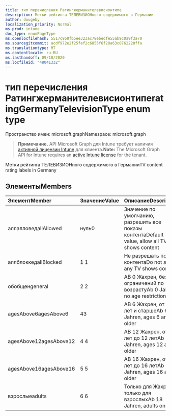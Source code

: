 ```yaml
---
title: тип перечисления Ратингжерманителевисионтипе
description: Метки рейтинга ТЕЛЕВИЗИОНного содержимого в Германии
author: dougeby
localization_priority: Normal
ms.prod: intune
doc_type: enumPageType
ms.openlocfilehash: 5517c950fb5ee323ac78ebedfe55ab9c0a9f3a70
ms.sourcegitcommit: acdf972e2f25fef2c6855f6f28a63c0762228ffa
ms.translationtype: MT
ms.contentlocale: ru-RU
ms.lasthandoff: 09/18/2020
ms.locfileid: "48041332"
---
```

# <a name="ratinggermanytelevisiontype-enum-type"></a><span data-ttu-id="1335e-103">тип перечисления Ратингжерманителевисионтипе</span><span class="sxs-lookup"><span data-stu-id="1335e-103">ratingGermanyTelevisionType enum type</span></span>

<span data-ttu-id="1335e-104">Пространство имен: microsoft.graph</span><span class="sxs-lookup"><span data-stu-id="1335e-104">Namespace: microsoft.graph</span></span>

> <span data-ttu-id="1335e-105">**Примечание.** API Microsoft Graph для Intune требует наличия [активной лицензии Intune](https://go.microsoft.com/fwlink/?linkid=839381) для клиента.</span><span class="sxs-lookup"><span data-stu-id="1335e-105">**Note:** The Microsoft Graph API for Intune requires an [active Intune license](https://go.microsoft.com/fwlink/?linkid=839381) for the tenant.</span></span>

<span data-ttu-id="1335e-106">Метки рейтинга ТЕЛЕВИЗИОНного содержимого в Германии</span><span class="sxs-lookup"><span data-stu-id="1335e-106">TV content rating labels in Germany</span></span>

## <a name="members"></a><span data-ttu-id="1335e-107">Элементы</span><span class="sxs-lookup"><span data-stu-id="1335e-107">Members</span></span>
|<span data-ttu-id="1335e-108">Элемент</span><span class="sxs-lookup"><span data-stu-id="1335e-108">Member</span></span>|<span data-ttu-id="1335e-109">Значение</span><span class="sxs-lookup"><span data-stu-id="1335e-109">Value</span></span>|<span data-ttu-id="1335e-110">Описание</span><span class="sxs-lookup"><span data-stu-id="1335e-110">Description</span></span>|
|:---|:---|:---|
|<span data-ttu-id="1335e-111">аллалловед</span><span class="sxs-lookup"><span data-stu-id="1335e-111">allAllowed</span></span>|<span data-ttu-id="1335e-112">нуль</span><span class="sxs-lookup"><span data-stu-id="1335e-112">0</span></span>|<span data-ttu-id="1335e-113">Значение по умолчанию, разрешить все показы контента</span><span class="sxs-lookup"><span data-stu-id="1335e-113">Default value, allow all TV shows content</span></span>|
|<span data-ttu-id="1335e-114">аллблоккед</span><span class="sxs-lookup"><span data-stu-id="1335e-114">allBlocked</span></span>|<span data-ttu-id="1335e-115">1 </span><span class="sxs-lookup"><span data-stu-id="1335e-115">1</span></span>|<span data-ttu-id="1335e-116">Не разрешать показ контента</span><span class="sxs-lookup"><span data-stu-id="1335e-116">Do not allow any TV shows content</span></span>|
|<span data-ttu-id="1335e-117">обобщен</span><span class="sxs-lookup"><span data-stu-id="1335e-117">general</span></span>|<span data-ttu-id="1335e-118">2 </span><span class="sxs-lookup"><span data-stu-id="1335e-118">2</span></span>|<span data-ttu-id="1335e-119">AB 0 Жахрен, без ограничений по возрасту</span><span class="sxs-lookup"><span data-stu-id="1335e-119">Ab 0 Jahren, no age restrictions</span></span>|
|<span data-ttu-id="1335e-120">agesAbove6</span><span class="sxs-lookup"><span data-stu-id="1335e-120">agesAbove6</span></span>|<span data-ttu-id="1335e-121">4</span><span class="sxs-lookup"><span data-stu-id="1335e-121">3</span></span>|<span data-ttu-id="1335e-122">AB 6 Жахрен, от 6 лет и старше</span><span class="sxs-lookup"><span data-stu-id="1335e-122">Ab 6 Jahren, ages 6 and older</span></span>|
|<span data-ttu-id="1335e-123">agesAbove12</span><span class="sxs-lookup"><span data-stu-id="1335e-123">agesAbove12</span></span>|<span data-ttu-id="1335e-124">4 </span><span class="sxs-lookup"><span data-stu-id="1335e-124">4</span></span>|<span data-ttu-id="1335e-125">AB 12 Жахрен, от 12 лет до 12 лет</span><span class="sxs-lookup"><span data-stu-id="1335e-125">Ab 12 Jahren, ages 12 and older</span></span>|
|<span data-ttu-id="1335e-126">agesAbove16</span><span class="sxs-lookup"><span data-stu-id="1335e-126">agesAbove16</span></span>|<span data-ttu-id="1335e-127">5 </span><span class="sxs-lookup"><span data-stu-id="1335e-127">5</span></span>|<span data-ttu-id="1335e-128">AB 16 Жахрен, от 16 лет до 16 лет</span><span class="sxs-lookup"><span data-stu-id="1335e-128">Ab 16 Jahren, ages 16 and older</span></span>|
|<span data-ttu-id="1335e-129">взрослые</span><span class="sxs-lookup"><span data-stu-id="1335e-129">adults</span></span>|<span data-ttu-id="1335e-130">6 </span><span class="sxs-lookup"><span data-stu-id="1335e-130">6</span></span>|<span data-ttu-id="1335e-131">Только для Жахрен, только для взрослых</span><span class="sxs-lookup"><span data-stu-id="1335e-131">Ab 18 Jahren, adults only</span></span>|









